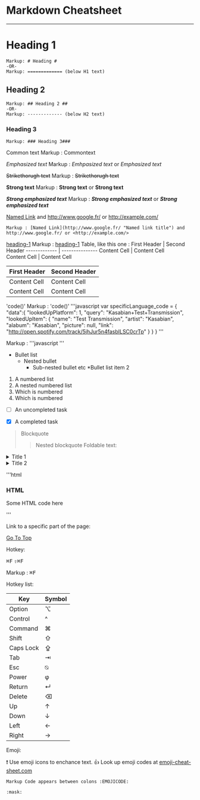Markdown Cheatsheet<a name="TOP"></a>
===================

----
# Heading 1 #
    Markup: # Heading #
    -OR-
    Markup: ============= (below H1 text)
## Heading 2 ##
    Markup: ## Heading 2 ##
    -OR-
    Markup: ------------- (below H2 text)
### Heading 3 ###
    Markup: ### Heading 3###

Common text 
	Markup : Commontext

_Emphasized text_
	Markup : _Emhpasized text_ or *Emphasized text*

~~Strikethorugh text~~
	Markup : ~~Strikethorugh text~~

__Strong text__
	Markup : __Strong text__ or **Strong text**

___Strong emphasized text___
	Markup : ___Strong emphasized text___ or ***Strong emphasized 
text***

[Named Link](http://www.google.fr/ "Named link title") and http://www.google.fr/ or <http://example.com/>

	Markup : [Named Link](http://www.google.fr/ "Named link title") and http://www.google.fr/ or <http://example.com/>

[heading-1](#heading-1 "Goto heading-1")
	Markup : [heading-1](#heading-1 "Goto heading-1")
   Table, like this one :
First Header | Second Header
------------- | ---------------
Content Cell  | Content Cell  
Content Cell  | Content Cell  

First Header | Second Header
------------- | ---------------
Content Cell  | Content Cell  
Content Cell  | Content Cell  


'code()'
	Markup : 'code()'
'''javascript
  var specificLanguage_code = 
  {
      "data":{
        "lookedUpPlatform": 1,
        "query": "Kasabian+Test+Transmission",
        "lookedUpItem": {
          "name": "Test Transmission",
          "artist": "Kasabian",
          "alabum": "Kasabian",
          "picture": null,
          "link": "http://open.spotify.com/track/5jhJur5n4fasbILSC0crTp"
                  }
      }
  }
'''

  Markup : '''javascript
            '''

* Bullet list
  * Nested bullet
    * Sub-nested bullet etc
*Bullet list item 2
1. A numbered list
  1. A nested numbered list
  2. Which is numbered
2. Which is numbered

- [ ] An uncompleted task
- [x] A completed task


> Blockquote
>> Nested blockquote
Foldable text:

<details>
  <summary>Title 1</summary>
  <p>Conten 1 Conten 1 Conten 1 Conten 1 Conten 1</p>
</details>
<details>
  <summary>Title 2</summary>
  <p>Conten 2 Conten 2 Conten 2 Conten 2 Conten 2</p>
</details>

'''html
<h3>HTML</h3>
<p> Some HTML code here </p>
'''

Link to a specific part of the page:

[Go To Top](#TOP)

Hotkey:

<kbd>⌘F</kbd>
<kbd>⇧⌘F</kbd>

  Markup : <kbd>⌘F</kbd>

  Hotkey list:

  | Key | Symbol | 
  | --- | --- |
  | Option | ⌥ |
  | Control | ^ |
  | Command | ⌘ |
  | Shift | ⇧ |
  | Caps Lock | ⇪ |
  | Tab | ⇥ |
  | Esc | ⍉ |
  | Power | φ |
  | Return | ↵ |
  | Delete | ⌫ |
  | Up | ↑ |
  | Down | ↓ |
  | Left | ← |
  | Right | → |

  Emoji:

  :exclamation: Use emoji icons to enchance text. :+1: Look up emoji codes at
  [emoji-cheat-sheet.com](http://emoji-cheat-sheet.com/)

    Markup Code appears between colons :EMOJICODE:

    :mask:
